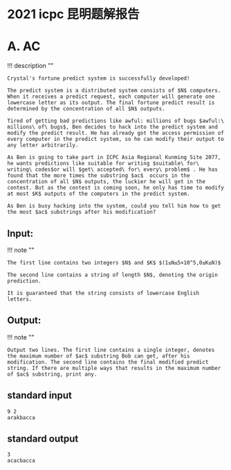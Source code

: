 # 2021 icpc 昆明题解报告



# A. AC

!!! description ""
 
    Crystal's fortune predict system is successfully developed!

    The predict system is a distributed system consists of $N$ computers. When it receives a predict request, each computer will generate one lowercase letter as its output. The final fortune predict result is determined by the concentration of all $N$ outputs.

    Tired of getting bad predictions like awful: millions of bugs $awful:\ millions\ of\ bugs$, Ben decides to hack into the predict system and modify the predict result. He has already got the access permission of every computer in the predict system, so he can modify their output to any letter arbitrarily. 

    As Ben is going to take part in ICPC Asia Regional Kunming Site 2077, he wants predictions like suitable for writing $suitable\ for\ writing\ codes$or will $get\ accepted\ for\ every\ problem$ . He has found that the more times the substring $ac$  occurs in the concentration of all $N$ outputs, the luckier he will get in the contest. But as the contest is coming soon, he only has time to modify at most $K$ outputs of the computers in the predict system.

    As Ben is busy hacking into the system, could you tell him how to get the most $ac$ substrings after his modification?

## Input:
!!! note ""

    The first line contains two integers $N$ and $K$ $(1≤N≤5×10^5,0≤K≤N)$ 

    The second line contains a string of length $N$, denoting the origin prediction. 

    It is guaranteed that the string consists of lowercase English letters.


## Output:
!!! note ""

    Output two lines. The first line contains a single integer, denotes the maximum number of $ac$ substring Bob can get, after his modification. The second line contains the final modified predict string. If there are multiple ways that results in the maximum number of $ac$ substring, print any.

## standard input


```
9 2
arakbacca
```

## standard output

```
3
acacbacca
```